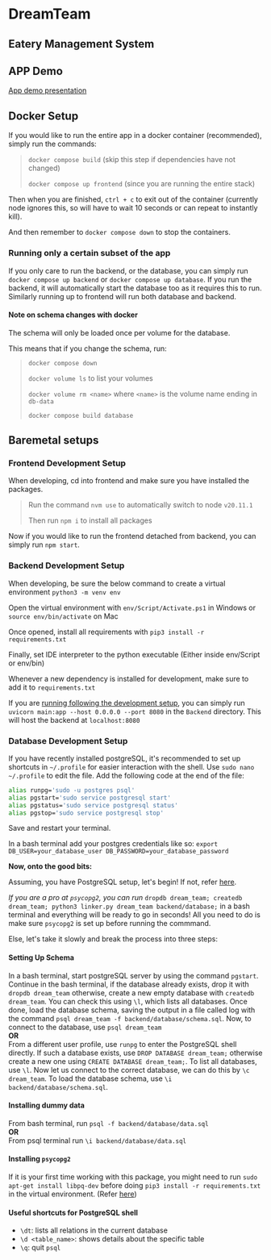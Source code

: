 # DreamTeam

## Eatery Management System

## APP Demo

[App demo presentation](https://www.canva.com/design/DAGCk9vquVQ/ep1QHWHzNvpwIw42GK5Yyw/view?utm_content=DAGCk9vquVQ&utm_campaign=share_your_design&utm_medium=link2&utm_source=shareyourdesignpanel)


## Docker Setup

If you would like to run the entire app in a docker container (recommended), simply run the commands:

> `docker compose build` (skip this step if dependencies have not changed)
>
> `docker compose up frontend` (since you are running the entire stack)

Then when you are finished, `ctrl + c` to exit out of the container (currently node ignores this, so will have to wait 10 seconds or can repeat to instantly kill).

And then remember to `docker compose down` to stop the containers.

### Running only a certain subset of the app

If you only care to run the backend, or the database, you can simply run `docker compose up backend` or `docker compose up database`. If you run the backend, it will automatically start the database too as it requires this to run. Similarly running up to frontend will run both database and backend.

#### Note on schema changes with docker

The schema will only be loaded once per volume for the database.

This means that if you change the schema, run:

> `docker compose down`
>
> `docker volume ls` to list your volumes
>
> `docker volume rm <name>` where `<name>` is the volume name ending in `db-data`
>
> `docker compose build database`

## Baremetal setups

### Frontend Development Setup

When developing, cd into frontend and make sure you have installed the packages.

> Run the command `nvm use` to automatically switch to node `v20.11.1`
>
> Then run `npm i` to install all packages

Now if you would like to run the frontend detached from backend, you can simply run `npm start`.

### Backend Development Setup

When developing, be sure the below command to create a virtual environment
`python3 -m venv env`

Open the virtual environment with `env/Script/Activate.ps1` in Windows or `source env/bin/activate` on Mac

Once opened, install all requirements with `pip3 install -r requirements.txt`

Finally, set IDE interpreter to the python executable (Either inside env/Script or env/bin)

Whenever a new dependency is installed for development, make sure to add it to `requirements.txt`

If you are <ins>running following the development setup</ins>, you can simply run `uvicorn main:app --host 0.0.0.0 --port 8080` in the `Backend` directory. This will host the backend at `localhost:8080`

### Database Development Setup

If you have recently installed postgreSQL, it's recommended to set up shortcuts in `~/.profile` for easier interaction with the shell. Use `sudo nano ~/.profile` to edit the file. Add the following code at the end of the file:

```bash
alias runpg='sudo -u postgres psql'
alias pgstart='sudo service postgresql start'
alias pgstatus='sudo service postgresql status'
alias pgstop='sudo service postgresql stop'
```

Save and restart your terminal.

In a bash terminal add your postgres credentials like so: `export DB_USER=your_database_user DB_PASSWORD=your_database_password`

**Now, onto the good bits:**

Assuming, you have PostgreSQL setup, let's begin! If not, refer [here](https://www.postgresql.org/download/).

*If you are a pro at `psycopg2`, you can run* `dropdb dream_team; createdb dream_team; python3 linker.py dream_team backend/database;` in a bash terminal and everything will be ready to go in seconds! All you need to do is make sure `psycopg2` is set up before running the commmand.

Else, let's take it slowly and break the process into three steps:

#### Setting Up Schema

In a bash terminal, start postgreSQL server by using the command `pgstart`. Continue in the bash terminal, if the database already exists, drop it with `dropdb dream_team` otherwise, create a new empty database with `createdb dream_team`. You can check this using `\l`, which lists all databases. Once done, load the database schema, saving the output in a file called log with the command `psql dream_team -f backend/database/schema.sql`. Now, to connect to the database, use `psql dream_team` \
**OR**\
From a different user profile, use `runpg` to enter the PostgreSQL shell directly. If such a database exists, use `DROP DATABASE dream_team;` otherwise create a new one using `CREATE DATABASE dream_team;`. To list all databases, use `\l`. Now let us connect to the correct database, we can do this by `\c dream_team`. To load the database schema, use `\i backend/database/schema.sql`.

#### Installing dummy data

From bash terminal, run `psql -f backend/database/data.sql` \
**OR** \
From psql terminal run `\i backend/database/data.sql`

#### Installing `psycopg2`

If it is your first time working with this package, you might need to run `sudo apt-get install libpq-dev` before doing `pip3 install -r requirements.txt` in the virtual environment. (Refer [here](#backend-development-setup))

#### Useful shortcuts for PostgreSQL shell

* `\dt`: lists all relations in the current database
* `\d <table_name>`: shows details about the specific table
* `\q`: quit `psql`
  
